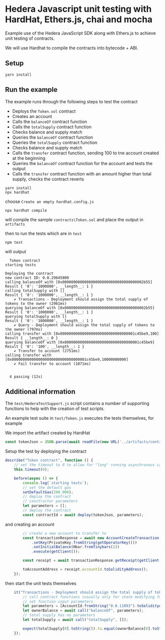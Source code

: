 # Hedera Javascript unit testing with HardHat, Ethers.js, chai and mocha

Example use of the Hedera JavaScript SDK along with Ethers.js to achieve unit testing of contracts.

We will use Hardhat to compile the contracts into bytecode + ABI.

## Setup

```shell
yarn install
```

## Run the example

The example runs through the following steps to test the contract
* Deploys the `Token.sol` contract
* Creates an account
* Calls the `balanceOf` contract function
* Calls the `totalSupply` contract function
* Checks balance and supply match
* Queries the `balanceOf` contract function
* Queries the `totalSupply` contract function
* Checks balance and supply match
* Calls the `transfer` contract function, sending 100 to tne account created at the beginning
* Queries the `balanceOf` contract function for the account and tests the output
* Calls the `transfer` contract function with an amount higher than total supply, checks the contract reverts

```shell
yarn install
npx hardhat
```

choose `Create an empty hardhat.config.js`

```shell
npx hardhat compile
```

will compile the sample `contracts\Token.sol` and place the output in `artifacts`

then to run the tests which are in `test`

```shell
npm test
```

will output 

```shell
  Token contract
starting tests

Deploying the contract
new contract ID: 0.0.29645800
calling balanceOf with [0x0000000000000000000000000000000000002b55]
Result { '0': '1000000', __length__: 1 }
calling totalSupply with []
Result { '0': '1000000', __length__: 1 }
    ✔ Transactions - Deployment should assign the total supply of tokens to the owner (2961ms)
querying balanceOf with [0x0000000000000000000000000000000000002b55]
Result { '0': '1000000', __length__: 1 }
querying totalSupply with []
Result { '0': '1000000', __length__: 1 }
    ✔ Query - Deployment should assign the total supply of tokens to the owner (797ms)
calling transfer with [0x0000000000000000000000000000000001c45be9,100]
Result { __length__: 0 }
querying balanceOf with [0x0000000000000000000000000000000001c45be9]
Result { '0': '100', __length__: 1 }
    ✔ Transfer to account (2751ms)
calling transfer with [0x0000000000000000000000000000000001c45be9,10000000000]
    ✔ Fail transfer to account (1071ms)


  4 passing (12s)
```

## Additional information

The `test/HederaTestSupport.js` script contains a number of supporting functions to help with the creation of test scripts.

An example test suite in `test/Token.js` executes the tests themselves, for example

We import the artifact created by HardHat

```javascript
const tokenJson = JSON.parse(await readFile(new URL('../artifacts/contracts/Token.sol/Token.json', import.meta.url)));
```

Setup the test by deploying the contract 

```javascript
describe("Token contract", function () {
    // set the timeout to 0 to allow for "long" running asynchronous calls
    this.timeout(0);

    before(async () => {
        console.log(`starting tests`);
        // set the default gas
        setDefaultGas(200_000);
        // deploy the contract
        // constructor parameters
        let parameters = [];
        // deploy the contract
        const contractId = await deploy(tokenJson, parameters);
```

and creating an account

```javascript
        // create a new account to transfer to
        const transactionResponse = await new AccountCreateTransaction()
            .setKey(PrivateKey.fromString(getOperatorKey()))
            .setInitialBalance(Hbar.fromTinybars(1))
            .execute(getClient());

        const receipt = await transactionResponse.getReceipt(getClient());

        toAccountAddress = receipt.accountId.toSolidityAddress();
    });
```

then start the unit tests themselves

```javascript
    it("Transactions - Deployment should assign the total supply of tokens to the owner", async function () {
        // call contract functions (usually only for state modifying functions)
        // set function input parameters
        let parameters = [AccountId.fromString("0.0.11093").toSolidityAddress()];
        let ownerBalance = await call("balanceOf", parameters);
        // total supply has no parameters
        let totalSupply = await call("totalSupply", []);

        expect(totalSupply[0].toString()).to.equal(ownerBalance[0].toString()); // comparing big numbers
    });
```

